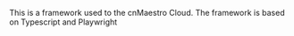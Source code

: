 This is a framework used to the cnMaestro Cloud.
The framework is based on Typescript and Playwright 
